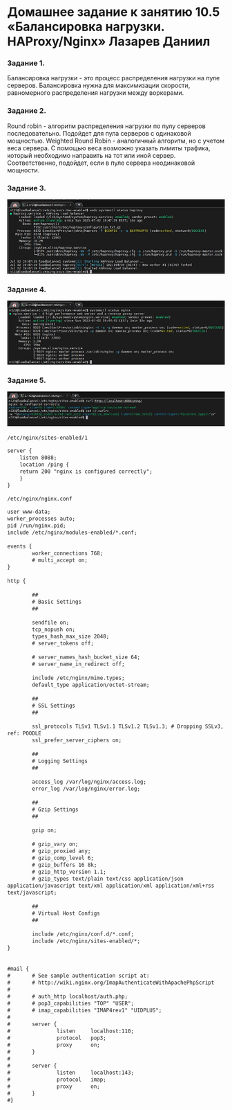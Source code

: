 # Домашнее задание к занятию 10.5 «Балансировка нагрузки. HAProxy/Nginx» Лазарев Даниил

### Задание 1. 

Балансировка нагрузки - это процесс распределения нагрузки на пуле серверов.
Балансировка нужна для максимизации скорости, равномерного распределения нагрузки между воркерами.

### Задание 2.

Round robin - алгоритм распределения нагрузки по пулу серверов последовательно. Подойдет для пула серверов с одинаковой мощностью.
Weighted Round Robin - аналогичный алгоритм, но с учетом веса сервера. С помощью веса возможно указать лимиты трафика, который необходимо направить на тот или иной сервер. Соответственно, подойдет, если в пуле сервера неодинаковой мощности.

### Задание 3.

![Скриншот-1](https://github.com/n123tw/srlb-homework/blob/main/10-5/img/1.jpg)

### Задание 4.

![Скриншот-2](https://github.com/n123tw/srlb-homework/blob/main/10-5/img/2.jpg)

### Задание 5.

![Скриншот-3](https://github.com/n123tw/srlb-homework/blob/main/10-5/img/3.jpg)

`/etc/nginx/sites-enabled/1`

```
server {
    listen 8088;
    location /ping {
    return 200 "nginx is configured correctly";
    }
}
```

`/etc/nginx/nginx.conf`

```
user www-data;
worker_processes auto;
pid /run/nginx.pid;
include /etc/nginx/modules-enabled/*.conf;

events {
        worker_connections 768;
        # multi_accept on;
}

http {

        ##
        # Basic Settings
        ##

        sendfile on;
        tcp_nopush on;
        types_hash_max_size 2048;
        # server_tokens off;

        # server_names_hash_bucket_size 64;
        # server_name_in_redirect off;

        include /etc/nginx/mime.types;
        default_type application/octet-stream;

        ##
        # SSL Settings
        ##

        ssl_protocols TLSv1 TLSv1.1 TLSv1.2 TLSv1.3; # Dropping SSLv3, ref: POODLE
        ssl_prefer_server_ciphers on;

        ##
        # Logging Settings
        ##

        access_log /var/log/nginx/access.log;
        error_log /var/log/nginx/error.log;

        ##
        # Gzip Settings
        ##

        gzip on;

        # gzip_vary on;
        # gzip_proxied any;
        # gzip_comp_level 6;
        # gzip_buffers 16 8k;
        # gzip_http_version 1.1;
        # gzip_types text/plain text/css application/json application/javascript text/xml application/xml application/xml+rss text/javascript;

        ##
        # Virtual Host Configs
        ##

        include /etc/nginx/conf.d/*.conf;
        include /etc/nginx/sites-enabled/*;
}


#mail {
#       # See sample authentication script at:
#       # http://wiki.nginx.org/ImapAuthenticateWithApachePhpScript
#
#       # auth_http localhost/auth.php;
#       # pop3_capabilities "TOP" "USER";
#       # imap_capabilities "IMAP4rev1" "UIDPLUS";
#
#       server {
#               listen     localhost:110;
#               protocol   pop3;
#               proxy      on;
#       }
#
#       server {
#               listen     localhost:143;
#               protocol   imap;
#               proxy      on;
#       }
#}

```